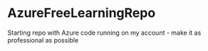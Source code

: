 # AzureFreeLearningRepo
Starting repo with Azure code running on my account - make it as professional as possible
